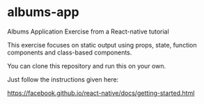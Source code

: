 # albums-app
Albums Application Exercise from a React-native tutorial

This exercise focuses on static output using props, state, function components and class-based components.

You can clone this repository and run this on your own.

Just follow the instructions given here:

https://facebook.github.io/react-native/docs/getting-started.html
